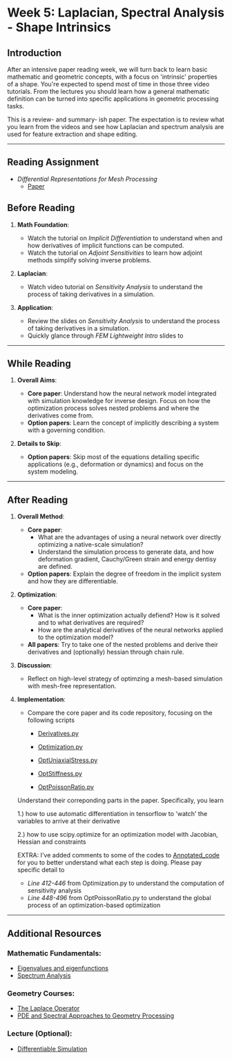 # Week 5: Laplacian, Spectral Analysis - Shape Intrinsics
## Introduction

After an intensive paper reading week, we will turn back to learn basic mathematic and geometric concepts, with a focus on 'intrinsic' properties of a shape. 
You're expected to spend most of time in those three video tutorials. 
From the lectures you should learn how a general mathematic definition can be turned into specific applications in geometric processing tasks.

This is a review- and summary- ish paper. The expectation is to review what you learn from the videos and see how Laplacian and spectrum analysis are used for feature extraction and shape editing.

---

## Reading Assignment
 
- *Differential Representations for Mesh Processing*
  - [Paper](https://igl.ethz.ch/projects/Laplacian-mesh-processing/STAR/CGF-Laplacian-mesh-processing.pdf)

## Before Reading 

1. **Math Foundation**:
   - Watch the tutorial on *Implicit Differentiation* to understand when and how derivatives of implicit functions can be computed.
   - Watch the tutorial on *Adjoint Sensitivities* to learn how adjoint methods simplify solving inverse problems.

2. **Laplacian**:
   - Watch video tutorial on *Sensitivity Analysis* to understand the process of taking derivatives in a simulation.

2. **Application**:
   - Review the slides on *Sensitivity Analysis* to understand the process of taking derivatives in a simulation.
   - Quickly glance through *FEM Lightweight Intro* slides to
---

## While Reading

1. **Overall Aims**:
   - **Core paper**: Understand how the neural network model integrated with simulation knowledge for inverse design. Focus on how the optimization process solves nested problems and where the derivatives come from.
   - **Option papers**: Learn the concept of implicitly describing a system with a governing condition. 

2. **Details to Skip**:
   - **Option papers**: Skip most of the equations detailing specific applications (e.g., deformation or dynamics) and focus on the system modeling.

---

## After Reading

1. **Overall Method**:
   - **Core paper**:
     - What are the advantages of using a neural network over directly optimizing a native-scale simulation?
     - Understand the simulation process to generate data, and how deformation gradient, Cauchy/Green strain and energy dentisy are defined.
   - **Option papers**: Explain the degree of freedom in the implicit system and how they are differentiable.
     
2. **Optimization**:
   - **Core paper**:
     - What is the inner optimization actually defiend? How is it solved and to what derivatives are required? 
     - How are the analytical derivatives of the neural networks applied to the optimization model?
   - **All papers**: Try to take one of the nested problems and derive their derivatives and (optionally) hessian through chain rule.

3. **Discussion**:
   - Reflect on high-level strategy of optimzing a mesh-based simulation with mesh-free representation.

4. **Implementation**:
   - Compare the core paper and its code repository, focusing on the following scripts
     - [Derivatives.py](https://github.com/liyuesolo/NeuralMetamaterialNetwork/blob/main/Projects/NeuralMetamaterial/python/Derivatives.py)
     - [Optimization.py](https://github.com/liyuesolo/NeuralMetamaterialNetwork/blob/main/Projects/NeuralMetamaterial/python/Optimization.py)
     
     - [OptUniaxialStress.py](https://github.com/liyuesolo/NeuralMetamaterialNetwork/blob/main/Projects/NeuralMetamaterial/python/OptUniaxialStress.py)
     - [OptStiffness.py](https://github.com/liyuesolo/NeuralMetamaterialNetwork/blob/main/Projects/NeuralMetamaterial/python/OptStiffness.py)
     - [OptPoissonRatio.py](https://github.com/liyuesolo/NeuralMetamaterialNetwork/blob/main/Projects/NeuralMetamaterial/python/OptPoissonRatio.py)
 
    Understand their correponding parts in the paper. Specifically, you learn

    1.) how to use automatic differentiation in tensorflow to 'watch' the variables to arrive at their derivative
   
    2.) how to use scipy.optimize for an optimization model with Jacobian, Hessian and constraints

   EXTRA: I've added comments to some of the codes to [Annotated_code](https://github.com/ZhenxiangICD/2025-ITECH-Thesis-Intuitive-Optimization/edit/main/Week_04/Annotated_code) for you to better understand what each step is doing. Please pay specific detail to
   
   - *Line 412-446* from Optimization.py to understand the computation of sensitivity analysis
   - *Line 448-496* from OptPoissonRatio.py to understand the global process of an optimization-based optimization 


---

## Additional Resources

### Mathematic Fundamentals:
- [Eigenvalues and eigenfunctions](https://www.3blue1brown.com/lessons/implicit-differentiation)
- [Spectrum Analysis](https://www.youtube.com/watch?v=MlHKW7Ja-qs&ab_channel=MachineLearning%26Simulation)

### Geometry Courses:
- [The Laplace Operator](https://www.youtube.com/watch?v=oEq9ROl9Umk&t=3638s&ab_channel=KeenanCrane)
- [PDE and Spectral Approaches to Geometry Processing](https://www.youtube.com/watch?v=BTZKa0wTfaQ&ab_channel=JustinSolomon)

### Lecture (Optional):
- [Differentiable Simulation](https://www.youtube.com/watch?v=atCFu-vwyVw&t=1261s&ab_channel=%E6%9C%B1%E5%AD%90%E5%8E%9A)
